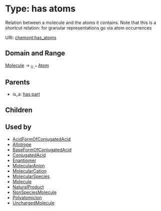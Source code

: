 
# Type: has atoms


Relation between a molecule and the atoms it contains. Note that this is a shortcut relation: for granular representations go via atom occurrences

URI: [chemont:has_atoms](https://w3id.org/chemont/has_atoms)


## Domain and Range

[Molecule](Molecule.md) ->  <sub>0..*</sub> [Atom](Atom.md)

## Parents

 *  is_a: [has part](has_part.md)

## Children


## Used by

 * [AcidFormOfConjugatedAcid](AcidFormOfConjugatedAcid.md)
 * [Allotrope](Allotrope.md)
 * [BaseFormOfConjugatedAcid](BaseFormOfConjugatedAcid.md)
 * [ConjugatedAcid](ConjugatedAcid.md)
 * [Enantiomer](Enantiomer.md)
 * [MolecularAnion](MolecularAnion.md)
 * [MolecularCation](MolecularCation.md)
 * [MolecularSpecies](MolecularSpecies.md)
 * [Molecule](Molecule.md)
 * [NaturalProduct](NaturalProduct.md)
 * [NonSpeciesMolecule](NonSpeciesMolecule.md)
 * [PolyatomicIon](PolyatomicIon.md)
 * [UnchargedMolecule](UnchargedMolecule.md)
